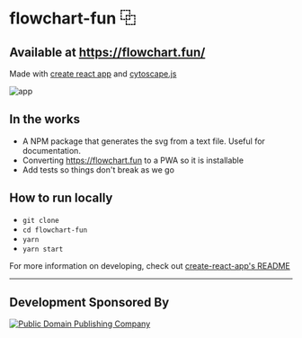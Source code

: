 # flowchart-fun ⿻

## Available at https://flowchart.fun/

Made with [create react app](https://github.com/facebook/create-react-app) and [cytoscape.js](https://github.com/cytoscape/cytoscape.js)

![app](https://github.com/tone-row/flowchart-fun/blob/main/public/app.png?raw=true)

## In the works

- A NPM package that generates the svg from a text file. Useful for documentation.
- Converting https://flowchart.fun to a PWA so it is installable
- Add tests so things don't break as we go

## How to run locally

- `git clone`
- `cd flowchart-fun`
- `yarn`
- `yarn start`

For more information on developing, check out [create-react-app's README](https://github.com/facebook/create-react-app/blob/master/README.md)

---

## Development Sponsored By

[![Public Domain Publishing Company](https://github.com/tone-row/flowchart-fun/blob/main/public/pdpc.png?raw=true)](https://publicdomaincompany.com/)
